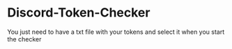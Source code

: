 # Discord-Token-Checker

You just need to have a txt file with your tokens and select it when you start the checker
